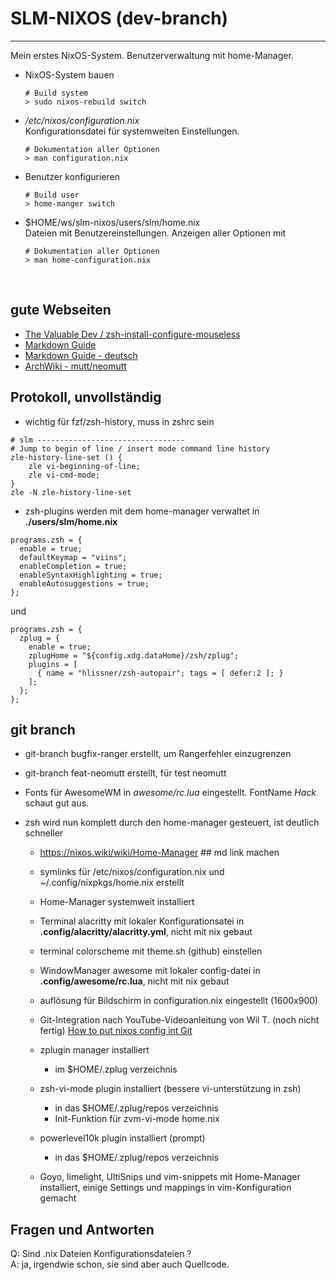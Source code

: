 # SLM-NIXOS (dev-branch)
---
Mein erstes NixOS-System. Benutzerverwaltung mit home-Manager.

- NixOS-System bauen<br>
  ```
  # Build system
  > sudo nixos-rebuild switch
  ```
- _/etc/nixos/configuration.nix_<br>
  Konfigurationsdatei für systemweiten Einstellungen.
  ```
  # Dokumentation aller Optionen
  > man configuration.nix
  ```
- Benutzer konfigurieren<br>
  ```
  # Build user
  > home-manger switch
  ```
- $HOME/ws/slm-nixos/users/slm/home.nix<br>
  Dateien mit Benutzereinstellungen. Anzeigen aller Optionen mit
  ```
  # Dokumentation aller Optionen
  > man home-configuration.nix
  ```
<br>

## gute Webseiten

- [The Valuable Dev / zsh-install-configure-mouseless](https://thevaluable.dev/zsh-install-configure-mouseless)
- [Markdown Guide](https://www.markdownguide.org/basic-syntax/)
- [Markdown Guide - deutsch](https://markdown.de)
- [ArchWiki - mutt/neomutt](https://wiki.archlinux.org/title/mutt)

## Protokoll, unvollständig ##

- wichtig für fzf/zsh-history, muss in zshrc sein
```
# slm ---------------------------------
# Jump to begin of line / insert mode command line history
zle-history-line-set () {
    zle vi-beginning-of-line;
    zle vi-cmd-mode;
}
zle -N zle-history-line-set
```
- zsh-plugins werden mit dem home-manager verwaltet in **./users/slm/home.nix**
```
programs.zsh = {
  enable = true;
  defaultKeymap = "viins";
  enableCompletion = true;
  enableSyntaxHighlighting = true;
  enableAutosuggestions = true;
};
```
und
```
programs.zsh = {
  zplug = {
    enable = true;
    zplugHome = "${config.xdg.dataHome}/zsh/zplug";
    plugins = [
      { name = "hlissner/zsh-autopair"; tags = [ defer:2 ]; }
    ];
  };
};
```

## git branch
- git-branch bugfix-ranger erstellt, um Rangerfehler einzugrenzen
- git-branch feat-neomutt erstellt, für test neomutt

- Fonts für AwesomeWM in _awesome/rc.lua_ eingestellt. FontName _Hack_ schaut gut aus.
>
- zsh wird nun komplett durch den home-manager gesteuert, ist deutlich schneller<br>

  - https://nixos.wiki/wiki/Home-Manager ## md link machen

  - symlinks für /etc/nixos/configuration.nix und ~/.config/nixpkgs/home.nix erstellt
  - Home-Manager systemweit installiert

  - Terminal alacritty mit lokaler Konfigurationsatei in **.config/alacritty/alacritty.yml**, nicht mit nix gebaut
  - terminal colorscheme mit theme.sh (github) einstellen

  - WindowManager awesome mit lokaler config-datei in **.config/awesome/rc.lua**, nicht mit nix gebaut
  - auflösung für Bildschirm in configuration.nix eingestellt (1600x900)

  - Git-Integration nach YouTube-Videoanleitung von Wil T. (noch nicht fertig)
    [How to put nixos config int Git](https://www.youtube.com/watch?v=Dy3KHMuDNS8)

  - zplugin manager installiert
    - im $HOME/.zplug verzeichnis

  - zsh-vi-mode plugin installiert (bessere vi-unterstützung in zsh)
    - in das $HOME/.zplug/repos verzeichnis
    - Init-Funktion für zvm-vi-mode home.nix

  - powerlevel10k plugin installiert (prompt)
    - in das $HOME/.zplug/repos verzeichnis

  - Goyo, limelight, UltiSnips und vim-snippets mit Home-Manager installiert, einige Settings und mappings in vim-Konfiguration gemacht

## Fragen und Antworten
Q: Sind .nix Dateien Konfigurationsdateien ?<br>
A: ja, irgendwie schon, sie sind aber auch Quellcode.<br>

